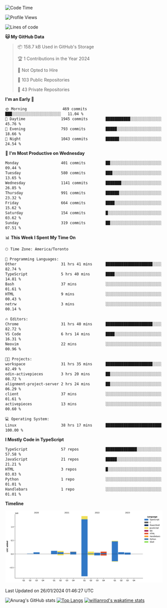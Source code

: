 <!--START_SECTION:waka-->
![Code Time](http://img.shields.io/badge/Code%20Time-1%2C121%20hrs%2026%20mins-blue)

![Profile Views](http://img.shields.io/badge/Profile%20Views-6-blue)

![Lines of code](https://img.shields.io/badge/From%20Hello%20World%20I%27ve%20Written-2.6%20million%20lines%20of%20code-blue)

**🐱 My GitHub Data** 

> 📦 158.7 kB Used in GitHub's Storage 
 > 
> 🏆 1 Contributions in the Year 2024
 > 
> 🚫 Not Opted to Hire
 > 
> 📜 103 Public Repositories 
 > 
> 🔑 43 Private Repositories 
 > 
**I'm an Early 🐤** 

```text
🌞 Morning                469 commits         ███░░░░░░░░░░░░░░░░░░░░░░   11.04 % 
🌆 Daytime                1945 commits        ███████████░░░░░░░░░░░░░░   45.76 % 
🌃 Evening                793 commits         █████░░░░░░░░░░░░░░░░░░░░   18.66 % 
🌙 Night                  1043 commits        ██████░░░░░░░░░░░░░░░░░░░   24.54 % 
```
📅 **I'm Most Productive on Wednesday** 

```text
Monday                   401 commits         ██░░░░░░░░░░░░░░░░░░░░░░░   09.44 % 
Tuesday                  580 commits         ███░░░░░░░░░░░░░░░░░░░░░░   13.65 % 
Wednesday                1141 commits        ███████░░░░░░░░░░░░░░░░░░   26.85 % 
Thursday                 991 commits         ██████░░░░░░░░░░░░░░░░░░░   23.32 % 
Friday                   664 commits         ████░░░░░░░░░░░░░░░░░░░░░   15.62 % 
Saturday                 154 commits         █░░░░░░░░░░░░░░░░░░░░░░░░   03.62 % 
Sunday                   319 commits         ██░░░░░░░░░░░░░░░░░░░░░░░   07.51 % 
```


📊 **This Week I Spent My Time On** 

```text
🕑︎ Time Zone: America/Toronto

💬 Programming Languages: 
Other                    31 hrs 41 mins      █████████████████████░░░░   82.74 % 
TypeScript               5 hrs 40 mins       ████░░░░░░░░░░░░░░░░░░░░░   14.81 % 
Bash                     37 mins             ░░░░░░░░░░░░░░░░░░░░░░░░░   01.61 % 
HTML                     9 mins              ░░░░░░░░░░░░░░░░░░░░░░░░░   00.43 % 
netrw                    3 mins              ░░░░░░░░░░░░░░░░░░░░░░░░░   00.14 % 

🔥 Editors: 
Chrome                   31 hrs 40 mins      █████████████████████░░░░   82.72 % 
VS Code                  6 hrs 14 mins       ████░░░░░░░░░░░░░░░░░░░░░   16.31 % 
Neovim                   22 mins             ░░░░░░░░░░░░░░░░░░░░░░░░░   00.96 % 

🐱‍💻 Projects: 
workspace                31 hrs 35 mins      █████████████████████░░░░   82.49 % 
odin-activepieces        3 hrs 20 mins       ██░░░░░░░░░░░░░░░░░░░░░░░   08.72 % 
alignment-project-server 2 hrs 24 mins       ██░░░░░░░░░░░░░░░░░░░░░░░   06.29 % 
client                   37 mins             ░░░░░░░░░░░░░░░░░░░░░░░░░   01.61 % 
activepieces             13 mins             ░░░░░░░░░░░░░░░░░░░░░░░░░   00.60 % 

💻 Operating System: 
Linux                    38 hrs 17 mins      █████████████████████████   100.00 % 
```

**I Mostly Code in TypeScript** 

```text
TypeScript               57 repos            ██████████████░░░░░░░░░░░   57.58 % 
JavaScript               21 repos            █████░░░░░░░░░░░░░░░░░░░░   21.21 % 
HTML                     3 repos             █░░░░░░░░░░░░░░░░░░░░░░░░   03.03 % 
Python                   1 repo              ░░░░░░░░░░░░░░░░░░░░░░░░░   01.01 % 
Handlebars               1 repo              ░░░░░░░░░░░░░░░░░░░░░░░░░   01.01 % 
```



**Timeline**

![Lines of Code chart](https://raw.githubusercontent.com/wise-introvert/wise-introvert/master/assets/bar_graph.png)


 Last Updated on 26/01/2024 01:46:27 UTC
<!--END_SECTION:waka-->

![Anurag's GitHub stats](https://github-readme-stats.vercel.app/api?username=wise-introvert&count_private=true&show_icons=true)
[![Top Langs](https://github-readme-stats.vercel.app/api/top-langs/?username=wise-introvert&langs_count=10)](https://github.com/anuraghazra/github-readme-stats)
[![willianrod's wakatime stats](https://github-readme-stats.vercel.app/api/wakatime?username=wiseintrovert)](https://github.com/anuraghazra/github-readme-stats)
